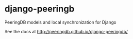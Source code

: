 # django-peeringb

PeeringDB models and local synchronization for Django

See the docs at http://peeringdb.github.io/django-peeringdb/
